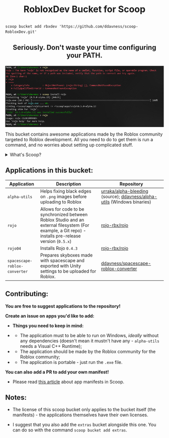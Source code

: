 <h1><p align = center>RobloxDev Bucket for Scoop</p></h1>

`scoop bucket add rbxdev 'https://github.com/ddavness/scoop-RobloxDev.git'`

<h2><p align = center>Seriously. Don't waste your time configuring your PATH.</p></h2>

<img align=center src="media/installDemo.png">

This bucket contains awesome applications made by the Roblox community targeted to Roblox development. All you need to do to get them is run a command, and no worries about setting up complicated stuff.

<details>
<summary>What's Scoop?</summary>

If you ever used Linux, Scoop will be familiar to you. Scoop is a CLI installer for Windows - and it can be used just like your local package manager: `apt/dpkg`, `dnf/yum`, `pacman`, etc.

It makes installing applications a whole level of degree easier. Instead of having to go through multiple installers, all you need to do is a couple commands.

Read more at https://scoop.sh.

</details>

## Applications in this bucket:

| Application | Description | Repository |
| ----------- | ----------- | ------ |
| `alpha-utils` | Helps fixing black edges on `.png` images before uploading to Roblox | [urraka/alpha-bleeding](https://github.com/urraka/alpha-bleeding) (source); [ddavness/alpha-utils](https://github.com/urraka/alpha-utils) (Windows binaries)
| `rojo` | Allows for code to be synchronized between Roblox Studio and an external filesystem (For example, a Git repo) - installs pre-release version (`0.5.x`) | [rojo-rbx/rojo](https://github.com/rojo-rbx/rojo) |
| `rojo04` | Installs Rojo `0.4.3` | [rojo-rbx/rojo](https://github.com/rojo-rbx/rojo) |
| `spacescape-roblox-converter` | Prepares skyboxes made with spacescape and exported with Unity settings to be uploaded for Roblox. | [ddavness/spacescape-roblox-converter](https://github.com/ddavness/spacescape-roblox-converter) |

## Contributing:

**You are free to suggest applications to the repository!**

**Create an issue on apps you'd like to add:**

- **Things you need to keep in mind:**

- - The application must to be able to run on Windows, *ideally* without any dependencies (doesn't mean it mustn't have any - `alpha-utils` needs a Visual C++ Runtime);

- - The application should be made by the Roblox community for the Roblox community;

- - The application is portable - just run the `.exe` file.

**You can also add a PR to add your own manifest!**

- Please read [this article](https://github.com/lukesampson/scoop/wiki/App-Manifests) about app manifests in Scoop.

## Notes:

- The license of this scoop bucket only applies to the bucket itself (the manifests) - the applications themselves have their own licenses.

- I suggest that you also add the `extras` bucket alongside this one. You can do so with the command `scoop bucket add extras`.